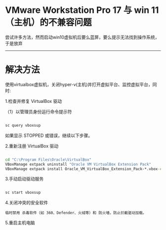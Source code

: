 # VMware Workstation Pro 17 与 win 11（主机）的不兼容问题
尝试许多方法，然而启动win10虚拟机后要么蓝屏，要么提示无法找到操作系统，于是放弃

---
# 解决方法
使用virtualbox虚拟机，关闭hyper-v(主机)并打开虚拟平台、监控虚拟平台，同时:

1.检查并修复 VirtualBox 驱动

（1）以管理员身份运行命令提示符
```cmd

sc query vboxsup

```
如果显示 STOPPED 或错误，继续以下步骤。

2.重新注册 VirtualBox 驱动
```cmd

cd "C:\Program Files\Oracle\VirtualBox"
VBoxManage extpack uninstall "Oracle VM VirtualBox Extension Pack"
VBoxManage extpack install Oracle_VM_VirtualBox_Extension_Pack-*.vbox-extpack
```

3.手动启动驱动服务
```cmd

sc start vboxsup
```

4.关闭冲突的安全软件

    临时禁用 杀毒软件（如 360、Defender、火绒等）和 防火墙，防止拦截驱动加载。

5.重启主机电脑